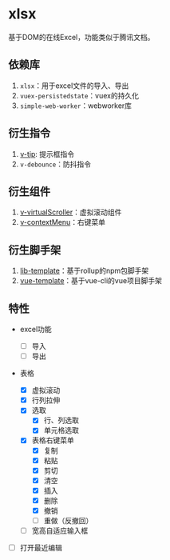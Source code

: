# xlsx
基于DOM的在线Excel，功能类似于腾讯文档。

## 依赖库

1. `xlsx`：用于excel文件的导入、导出
2. `vuex-persistedstate`：vuex的持久化
3. `simple-web-worker`：webworker库

## 衍生指令

1. [v-tip](https://github.com/lxw15337674/v-tip): 提示框指令
2. `v-debounce`：防抖指令

## 衍生组件

1. [v-virtualScroller](https://github.com/lxw15337674/v-virtualScroller)：虚拟滚动组件
3. [v-contextMenu](https://github.com/lxw15337674/v-contextMenu)：右键菜单

## 衍生脚手架

1. [lib-template](https://github.com/lxw15337674/lib-template)：基于rollup的npm包脚手架
2. [vue-template](https://github.com/lxw15337674/vue-template)：基于vue-cli的vue项目脚手架

## 特性

- excel功能
    - [ ] 导入
    - [ ] 导出
    
- 表格
  
  
    - [x]  虚拟滚动
    - [x] 行列拉伸
    - [x] 选取
        - [x] 行、列选取
        - [x] 单元格选取
    - [x] 表格右键菜单
        - [x] 复制
        - [x] 粘贴
        - [x] 剪切
        - [x] 清空
        - [x] 插入
        - [x] 删除
        - [x] 撤销
        - [ ] 重做（反撤回）
    - [ ] 宽高自适应输入框
    
- [ ] 打开最近编辑

